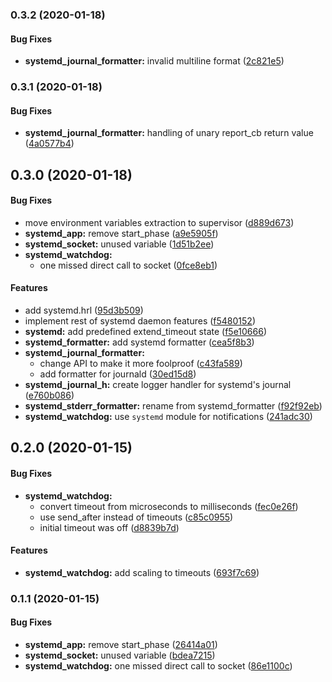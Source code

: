 <a name="0.3.2"></a>
### 0.3.2 (2020-01-18)


#### Bug Fixes

* **systemd_journal_formatter:**  invalid multiline format ([2c821e5](2c821e5))

<a name="0.3.1"></a>
### 0.3.1 (2020-01-18)


#### Bug Fixes

* **systemd_journal_formatter:**  handling of unary report_cb return value ([4a0577b4](4a0577b4))

<a name="0.3.0"></a>
## 0.3.0 (2020-01-18)


#### Bug Fixes

*   move environment variables extraction to supervisor ([d889d673](d889d673))
* **systemd_app:**  remove start_phase ([a9e5905f](a9e5905f))
* **systemd_socket:**  unused variable ([1d51b2ee](1d51b2ee))
* **systemd_watchdog:**
  *  one missed direct call to socket ([0fce8eb1](0fce8eb1))

#### Features

*   add systemd.hrl ([95d3b509](95d3b509))
*   implement rest of systemd daemon features ([f5480152](f5480152))
* **systemd:**  add predefined extend_timeout state ([f5e10666](f5e10666))
* **systemd_formatter:**  add systemd formatter ([cea5f8b3](cea5f8b3))
* **systemd_journal_formatter:**
  *  change API to make it more foolproof ([c43fa589](c43fa589))
  *  add formatter for journald ([30ed15d8](30ed15d8))
* **systemd_journal_h:**  create logger handler for systemd's journal ([e760b086](e760b086))
* **systemd_stderr_formatter:**  rename from systemd_formatter ([f92f92eb](f92f92eb))
* **systemd_watchdog:** use `systemd` module for notifications ([241adc30](241adc30))

<a name="0.2.0"></a>
## 0.2.0 (2020-01-15)


#### Bug Fixes

* **systemd_watchdog:**
  *  convert timeout from microseconds to milliseconds ([fec0e26f](fec0e26f))
  *  use send_after instead of timeouts ([c85c0955](c85c0955))
  *  initial timeout was off ([d8839b7d](d8839b7d))

#### Features

* **systemd_watchdog:**  add scaling to timeouts ([693f7c69](693f7c69))

<a name="0.1.1"></a>
### 0.1.1 (2020-01-15)


#### Bug Fixes

* **systemd_app:**  remove start_phase ([26414a01](26414a01))
* **systemd_socket:**  unused variable ([bdea7215](bdea7215))
* **systemd_watchdog:**  one missed direct call to socket ([86e1100c](86e1100c))
